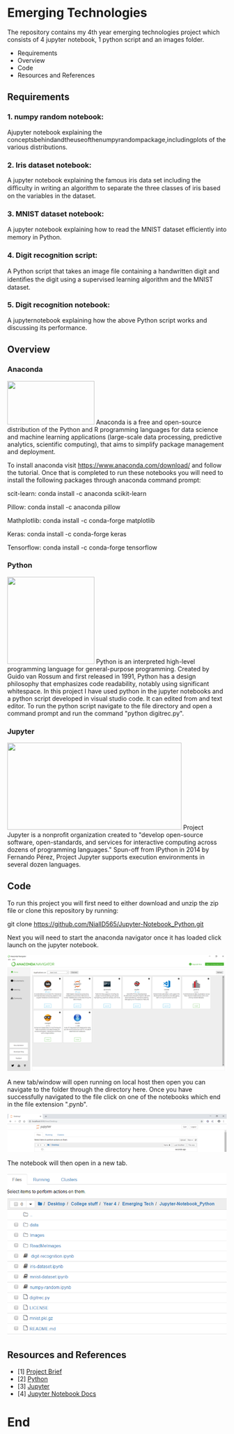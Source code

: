# Emerging Technologies

The repository contains my 4th year emerging technologies project which consists of 4 jupyter notebook, 1 python script and an images folder.

* Requirements
* Overview
* Code
* Resources and References

## Requirements

### 1. numpy random notebook: 
Ajupyter notebook explaining the conceptsbehindandtheuseofthenumpyrandompackage,includingplots of the various distributions.

### 2. Iris dataset notebook: 
A jupyter notebook explaining the famous iris data set including the diﬃculty in writing an algorithm to separate the three classes of iris based on the variables in the dataset. 

### 3. MNIST dataset notebook: 
A jupyter notebook explaining how to read the MNIST dataset eﬃciently into memory in Python.

### 4. Digit recognition script: 
A Python script that takes an image ﬁle containing a handwritten digit and identiﬁes the digit using a supervised learning algorithm and the MNIST dataset. 

### 5. Digit recognition notebook: 
A jupyternotebook explaining how the above Python script works and discussing its performance.

## Overview

### Anaconda 
<img src="https://upload.wikimedia.org/wikipedia/en/c/cd/Anaconda_Logo.png" height="100px" width="200px">
Anaconda is a free and open-source distribution of the Python and R programming languages for data science and machine learning applications (large-scale data processing, predictive analytics, scientific computing), that aims to simplify package management and deployment.

To install anaconda visit https://www.anaconda.com/download/ and follow the tutorial. Once that is completed to run these notebooks you will need to install the following packages through anaconda command prompt:  

scit-learn: conda install -c anaconda scikit-learn 

Pillow: conda install -c anaconda pillow

Mathplotlib: conda install -c conda-forge matplotlib 

Keras: conda install -c conda-forge keras 

Tensorflow: conda install -c conda-forge tensorflow 

### Python
<img src="https://upload.wikimedia.org/wikipedia/commons/thumb/c/c3/Python-logo-notext.svg/2000px-Python-logo-notext.svg.png" height="200px" width="200px">
Python is an interpreted high-level programming language for general-purpose programming. Created by Guido van Rossum and first released in 1991, Python has a design philosophy that emphasizes code readability, notably using significant whitespace. In this project I have used python in the jupyter notebooks and a python script developed in visual studio code. It can edited from and text editor. To run the python script navigate to the file directory and open a command prompt and run the command "python digitrec.py".

### Jupyter
<img src="https://i2.wp.com/softwareengineeringdaily.com/wp-content/uploads/2018/07/jupyter-logo-featured-image.png?fit=600%2C315&ssl=1" height="200px" width="400px">
Project Jupyter is a nonprofit organization created to "develop open-source software, open-standards, and services for interactive computing across dozens of programming languages." Spun-off from IPython in 2014 by Fernando Pérez, Project Jupyter supports execution environments in several dozen languages.

## Code
To run this project you will first need to either download and unzip the zip file or clone this repository by running:

  git clone https://github.com/NiallD565/Jupyter-Notebook_Python.git

Next you will need to start the anaconda navigator once it has loaded click launch on the jupyter notebook.

<img src="ReadMeImages/anacondaTable.PNG">

A new tab/window will open running on local host then open you can navigate to the folder through the directory here. Once you have successfully navigated to the file click on one of the notebooks which end in the file extension ".pynb".

<img src="ReadMeImages/condaTree.PNG">

The notebook will then open in a new tab.

<img src = "ReadMeImages/condaFolder.PNG">

## Resources and References

<ul>
   <li>[1] <a href="https://github.com/ianmcloughlin/jupyter-teaching-notebooks/blob/master/pandas-with-iris.ipynb"> Project Brief</a></li>
   <li>[2] <a href="https://www.python.org/doc/essays/blurb/">Python</a></li>
   <li>[3] <a href="http://jupyter.org/">Jupyter</a></li>
   <li>[4] <a href="https://jupyter-notebook.readthedocs.io/en/latest/notebook.html">Jupyter Notebook Docs</a></li>
  
</ul>

# End
